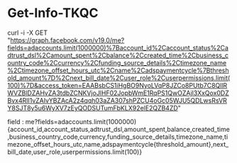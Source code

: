 # Get-Info-TKQC

curl -i -X GET \
 "https://graph.facebook.com/v19.0/me?fields=adaccounts.limit(1000000)%7Baccount_id%2Caccount_status%2Cadtrust_dsl%2Camount_spent%2Cbalance%2Ccreated_time%2Cbusiness_country_code%2Ccurrency%2Cfunding_source_details%2Ctimezone_name%2Ctimezone_offset_hours_utc%2Cname%2Cadspaymentcycle%7Bthreshold_amount%7D%2Cnext_bill_date%2Cuser_role%2Cuserpermissions.limit(100)%7D&access_token=EAABsbCS1iHgBO9NyoLVqP8JZCo8PUtb7C8QllRWVZBlDZAHvZA3tdbZCNKVjoJlHF02JopbWmE1RqPS1QwOZAjI3XxQox0DZBvx4RlI1vZAIvYBZAcA2z4qqh03aZA307shPZCU4oGc05WJU5QDLwsRsVRY8SJT8y5u6WyXV7zEyQODSUTumFbKLX92elE2QZB4ZD"

field : me?fields=adaccounts.limit(1000000){account_id,account_status,adtrust_dsl,amount_spent,balance,created_time,business_country_code,currency,funding_source_details,timezone_name,timezone_offset_hours_utc,name,adspaymentcycle{threshold_amount},next_bill_date,user_role,userpermissions.limit(100)}
